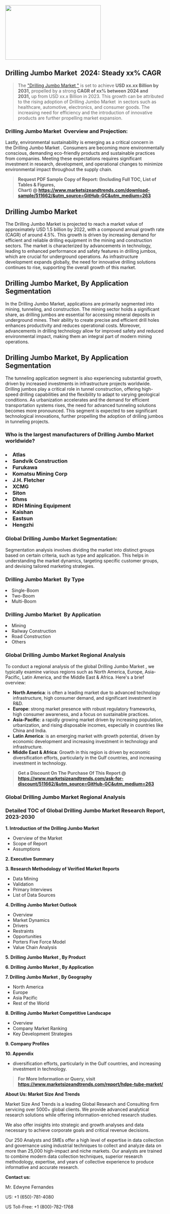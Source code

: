 <p><img class="alignnone size-medium wp-image-20088" src="https://ffe5etoiles.com/wp-content/uploads/2024/12/MST1-300x171.png" alt="" width="300" height="171" /></p><h2 id="ember46" class="ember-view reader-text-block__heading-2">Drilling Jumbo Market &nbsp;2024: Steady&nbsp;xx% CAGR</h2><blockquote id="ember47" class="ember-view reader-text-block__blockquote">The&nbsp;<a class="app-aware-link " href="https://www.marketsizeandtrends.com/download-sample/511662/&utm_source=GitHub-GC&utm_medium=263" target="_blank" data-test-app-aware-link="">"Drilling Jumbo Market "</a>&nbsp;is set to achieve&nbsp;<strong>USD&nbsp;xx.xx&nbsp;Billion by 2031,</strong>&nbsp;propelled by a strong&nbsp;<strong>CAGR of&nbsp;xx% between 2024 and 2031,</strong>&nbsp;up from USD xx.x Billion in 2023. This growth can be attributed to the rising adoption of&nbsp;Drilling Jumbo Market &nbsp;in sectors such as healthcare, automotive, electronics, and consumer goods. The increasing need for efficiency and the introduction of innovative products are further propelling market expansion.</blockquote><h3 id="ember48" class="ember-view reader-text-block__heading-3">Drilling Jumbo Market &nbsp;Overview and Projection:</h3><p id="ember49" class="ember-view reader-text-block__paragraph">Lastly, environmental sustainability is emerging as a critical concern in the&nbsp;Drilling Jumbo Market . Consumers are becoming more environmentally conscious, demanding eco-friendly products and sustainable practices from companies. Meeting these expectations requires significant investment in research, development, and operational changes to minimize environmental impact throughout the supply chain.</p><blockquote id="ember50" class="ember-view reader-text-block__blockquote"><strong>Request PDF Sample Copy of Report: (Including Full TOC, List of Tables &amp; Figures, Chart)&nbsp;@&nbsp;<strong><a href="https://www.marketsizeandtrends.com/download-sample/511662/&utm_source=GitHub-GC&utm_medium=263" target="_blank">https://www.marketsizeandtrends.com/download-sample/511662/&utm_source=GitHub-GC&utm_medium=263</a></strong></strong></blockquote><h3 class=""> <h2>Drilling Jumbo Market</h2><p>The Drilling Jumbo Market is projected to reach a market value of approximately USD 1.5 billion by 2022, with a compound annual growth rate (CAGR) of around 4.5%. This growth is driven by increasing demand for efficient and reliable drilling equipment in the mining and construction sectors. The market is characterized by advancements in technology, leading to enhanced performance and safety features in drilling jumbos, which are crucial for underground operations. As infrastructure development expands globally, the need for innovative drilling solutions continues to rise, supporting the overall growth of this market.</p><h2>Drilling Jumbo Market, By Application Segmentation</h2><p>In the Drilling Jumbo Market, applications are primarily segmented into mining, tunneling, and construction. The mining sector holds a significant share, as drilling jumbos are essential for accessing mineral deposits in underground mines. Their ability to create precise and efficient drill holes enhances productivity and reduces operational costs. Moreover, advancements in drilling technology allow for improved safety and reduced environmental impact, making them an integral part of modern mining operations.</p><h2>Drilling Jumbo Market, By Application Segmentation</h2><p>The tunneling application segment is also experiencing substantial growth, driven by increased investments in infrastructure projects worldwide. Drilling jumbos play a critical role in tunnel construction, offering high-speed drilling capabilities and the flexibility to adapt to varying geological conditions. As urbanization accelerates and the demand for efficient transportation systems rises, the need for advanced tunneling solutions becomes more pronounced. This segment is expected to see significant technological innovations, further propelling the adoption of drilling jumbos in tunneling projects.</p></h3><h3 id="" class="">Who is the largest manufacturers of&nbsp;Drilling Jumbo Market worldwide?</h3><h3 class=""></Li><Li>Atlas</Li><Li> Sandvik Construction</Li><Li> Furukawa</Li><Li> Komatsu Mining Corp</Li><Li> J.H. Fletcher</Li><Li> XCMG</Li><Li> Siton</Li><Li> Dhms</Li><Li> RDH Mining Equipment</Li><Li> Kaishan</Li><Li> Eastsun</Li><Li> Hengzhi</h3><h3 id="ember53" class="ember-view reader-text-block__heading-3">Global&nbsp;Drilling Jumbo Market Segmentation:</h3><p id="ember54" class="ember-view reader-text-block__paragraph">Segmentation analysis involves dividing the market into distinct groups based on certain criteria, such as type and application. This helps in understanding the market dynamics, targeting specific customer groups, and devising tailored marketing strategies.</p><h3 id="" class="">Drilling Jumbo Market &nbsp;By Type</h3><p></Li><Li>Single-Boom</Li><Li> Two-Boom</Li><Li> Multi-Boom</p><h3 id="" class="">Drilling Jumbo Market &nbsp;By Application</h3><p class=""></Li><Li>Mining</Li><Li> Railway Construction</Li><Li> Road Construction</Li><Li> Others</p><h3 id="ember62" class="ember-view reader-text-block__heading-3">Global Drilling Jumbo Market Regional Analysis</h3><p id="ember63" class="ember-view reader-text-block__paragraph">To conduct a regional analysis of the global Drilling Jumbo Market , we typically examine various regions such as North America, Europe, Asia-Pacific, Latin America, and the Middle East &amp; Africa. Here's a brief overview:</p><ul><li><strong>North America</strong>: is often a leading market due to advanced technology infrastructure, high consumer demand, and significant investment in R&amp;D.</li><li><strong>Europe</strong>: strong market presence with robust regulatory frameworks, high consumer awareness, and a focus on sustainable practices.</li><li><strong>Asia-Pacific</strong>: a rapidly growing market driven by increasing population, urbanization, and rising disposable incomes, especially in countries like China and India.</li><li><strong>Latin America</strong>: is an emerging market with growth potential, driven by economic development and increasing investment in technology and infrastructure.</li><li><strong>Middle East &amp; Africa</strong>: Growth in this region is driven by economic diversification efforts, particularly in the Gulf countries, and increasing investment in technology.</li></ul><blockquote id="ember61" class="ember-view reader-text-block__blockquote"><strong>Get a Discount On The Purchase Of This Report @ <strong><a href="https://html-cleaner.com/" target="">https://www.marketsizeandtrends.com/ask-for-discount/511662/&utm_source=GitHub-GC&utm_medium=263</a></strong></strong></blockquote><h3 id="ember62" class="ember-view reader-text-block__heading-3">Global Drilling Jumbo Market Regional Analysis</h3><h3 id="" class="">Detailed TOC of Global Drilling Jumbo Market Research Report, 2023-2030</h3><p id="" class=""><strong>1. Introduction of the Drilling Jumbo Market </strong></p><ul><li>Overview of the Market</li><li>Scope of Report</li><li>Assumptions</li></ul><p id="" class=""><strong>2. Executive Summary</strong></p><p id="" class=""><strong>3. Research Methodology of Verified Market Reports</strong></p><ul><li>Data Mining</li><li>Validation</li><li>Primary Interviews</li><li>List of Data Sources</li></ul><p id="" class=""><strong>4. Drilling Jumbo Market Outlook</strong></p><ul><li>Overview</li><li>Market Dynamics</li><li>Drivers</li><li>Restraints</li><li>Opportunities</li><li>Porters Five Force Model</li><li>Value Chain Analysis</li></ul><p id="" class=""><strong>5. Drilling Jumbo Market , By Product</strong></p><p id="" class=""><strong>6. Drilling Jumbo Market , By Application</strong></p><p id="" class=""><strong>7. Drilling Jumbo Market , By Geography</strong></p><ul><li>North America</li><li>Europe</li><li>Asia Pacific</li><li>Rest of the World</li></ul><p id="" class=""><strong>8. Drilling Jumbo Market Competitive Landscape</strong></p><ul><li>Overview</li><li>Company Market Ranking</li><li>Key Development Strategies</li></ul><p id="" class=""><strong>9. Company Profiles</strong></p><p id="" class=""><strong>10. Appendix</strong></p><ul><li>diversification efforts, particularly in the Gulf countries, and increasing investment in technology.</li></ul><blockquote id="ember65" class="ember-view reader-text-block__blockquote"><strong>For More Information or Query, visit <strong><strong><a href="https://html-cleaner.com/" target="">https://www.marketsizeandtrends.com/report/hdpe-tube-market/</a></strong></strong></strong></blockquote><p id="" class=""><strong>About Us: Market Size And Trends</strong></p><p id="" class="">Market Size And Trends is a leading Global Research and Consulting firm servicing over 5000+ global clients. We provide advanced analytical research solutions while offering information-enriched research studies.</p><p id="" class="">We also offer insights into strategic and growth analyses and data necessary to achieve corporate goals and critical revenue decisions.</p><p id="" class="">Our 250 Analysts and SMEs offer a high level of expertise in data collection and governance using industrial techniques to collect and analyze data on more than 25,000 high-impact and niche markets. Our analysts are trained to combine modern data collection techniques, superior research methodology, expertise, and years of collective experience to produce informative and accurate research.</p><p id="" class=""><strong>Contact us:</strong></p><p id="" class="">Mr. Edwyne Fernandes</p><p id="" class="">US: +1 (650)-781-4080</p><p id="" class="">US Toll-Free: +1 (800)-782-1768</p>
